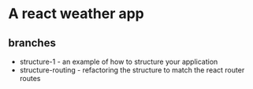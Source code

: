 # A react weather app

## branches

- structure-1 - an example of how to structure your application
- structure-routing - refactoring the structure to match the react router routes
